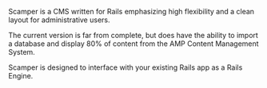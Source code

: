 Scamper is a CMS written for Rails emphasizing high flexibility and a clean layout for administrative users.

The current version is far from complete, but does have the ability to import a database and display 80% of content from the AMP Content Management System.

Scamper is designed to interface with your existing Rails app as a Rails Engine.
